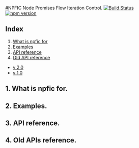 #NPFIC Node Promises Flow Iteration Control.
[![Build Status](https://travis-ci.org/josegl/npfic.svg?branch=master)](https://travis-ci.org/josegl/npfic)
[![npm version](https://img.shields.io/npm/v/npfic.svg?style=flat-square)](https://www.npmjs.com/package/npfic)

## Index
1. [What is npfic for](#about)
2. [Examples](#Examples)
3. [API reference](#api)
4. [Old API reference](#oldapi)
  * [v 2.0](#v2)
  * [v 1.0](#v1)

## <a name='about'></a>1. What is npfic for.
## <a name='Examples'></a>2. Examples.
## <a name='api'></a>3. API reference.
## <a name='oldapi'></a>4. Old APIs reference.
